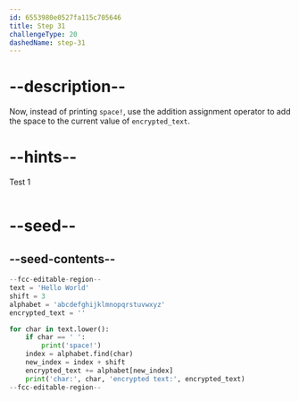 ```yaml
---
id: 6553980e0527fa115c705646
title: Step 31
challengeType: 20
dashedName: step-31
---
```


# --description--

Now, instead of printing `space!`, use the addition assignment operator to add the space to the current value of `encrypted_text`.

# --hints--

Test 1

```js

```

# --seed--

## --seed-contents--

```py
--fcc-editable-region--
text = 'Hello World'
shift = 3
alphabet = 'abcdefghijklmnopqrstuvwxyz'
encrypted_text = ''

for char in text.lower():
    if char == ' ':
        print('space!')
    index = alphabet.find(char)    
    new_index = index + shift
    encrypted_text += alphabet[new_index]
    print('char:', char, 'encrypted text:', encrypted_text)
--fcc-editable-region--
```
